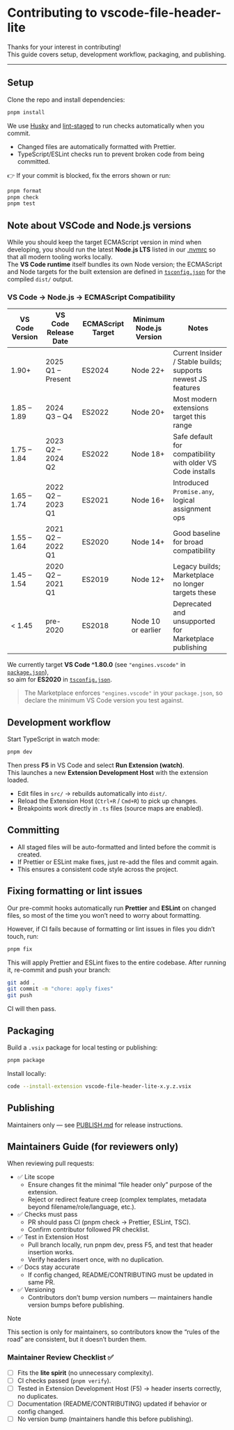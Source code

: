 <!-- CONTRIBUTING.md -->

# Contributing to vscode-file-header-lite

Thanks for your interest in contributing!  
This guide covers setup, development workflow, packaging, and publishing.

---

## Setup

Clone the repo and install dependencies:

```sh
pnpm install
```

We use [Husky](https://typicode.github.io/husky/) and [lint-staged](https://github.com/lint-staged/lint-staged) to run checks automatically when you commit.

- Changed files are automatically formatted with Prettier.
- TypeScript/ESLint checks run to prevent broken code from being committed.

👉 If your commit is blocked, fix the errors shown or run:

```sh
pnpm format
pnpm check
pnpm test
```

## Note about VSCode and Node.js versions

While you should keep the target ECMAScript version in mind when developing, you should run the latest **Node.js LTS** listed in our [.nvmrc](.nvmrc) so that all modern tooling works locally.  
The **VS Code runtime** itself bundles its own Node version; the ECMAScript and Node targets for the built extension are defined in [`tsconfig.json`](tsconfig.json) for the compiled `dist/` output.

### VS Code → Node.js → ECMAScript Compatibility

| VS Code Version | VS Code Release Date | ECMAScript Target | Minimum Node.js Version | Notes                                                        |
| --------------- | -------------------- | ----------------- | ----------------------- | ------------------------------------------------------------ |
| 1.90+           | 2025 Q1 – Present    | ES2024            | Node 22+                | Current Insider / Stable builds; supports newest JS features |
| 1.85 – 1.89     | 2024 Q3 – Q4         | ES2022            | Node 20+                | Most modern extensions target this range                     |
| 1.75 – 1.84     | 2023 Q2 – 2024 Q2    | ES2022            | Node 18+                | Safe default for compatibility with older VS Code installs   |
| 1.65 – 1.74     | 2022 Q2 – 2023 Q1    | ES2021            | Node 16+                | Introduced `Promise.any`, logical assignment ops             |
| 1.55 – 1.64     | 2021 Q2 – 2022 Q1    | ES2020            | Node 14+                | Good baseline for broad compatibility                        |
| 1.45 – 1.54     | 2020 Q2 – 2021 Q1    | ES2019            | Node 12+                | Legacy builds; Marketplace no longer targets these           |
| < 1.45          | pre-2020             | ES2018            | Node 10 or earlier      | Deprecated and unsupported for Marketplace publishing        |

We currently target **VS Code ^1.80.0** (see `"engines.vscode"` in [`package.json`](package.json)),  
so aim for **ES2020** in [`tsconfig.json`](tsconfig.json).

> The Marketplace enforces `"engines.vscode"` in your `package.json`, so declare the minimum VS Code version you test against.

## Development workflow

Start TypeScript in watch mode:

```sh
pnpm dev
```

Then press **F5** in VS Code and select **Run Extension (watch)**.  
This launches a new **Extension Development Host** with the extension loaded.

- Edit files in `src/` → rebuilds automatically into `dist/`.
- Reload the Extension Host (`Ctrl+R` / `Cmd+R`) to pick up changes.
- Breakpoints work directly in `.ts` files (source maps are enabled).

## Committing

- All staged files will be auto-formatted and linted before the commit is created.
- If Prettier or ESLint make fixes, just re-add the files and commit again.
- This ensures a consistent code style across the project.

## Fixing formatting or lint issues

Our pre-commit hooks automatically run **Prettier** and **ESLint** on changed files, so most of the time you won’t need to worry about formatting.

However, if CI fails because of formatting or lint issues in files you didn’t touch, run:

```sh
pnpm fix
```

This will apply Prettier and ESLint fixes to the entire codebase.
After running it, re-commit and push your branch:

```sh
git add .
git commit -m "chore: apply fixes"
git push
```

CI will then pass.

## Packaging

Build a `.vsix` package for local testing or publishing:

```sh
pnpm package
```

Install locally:

```sh
code --install-extension vscode-file-header-lite-x.y.z.vsix
```

## Publishing

Maintainers only — see [PUBLISH.md](PUBLISH.md) for release instructions.

## Maintainers Guide (for reviewers only)

When reviewing pull requests:

- ✅ Lite scope
  - Ensure changes fit the minimal “file header only” purpose of the extension.
  - Reject or redirect feature creep (complex templates, metadata beyond filename/role/language, etc.).
- ✅ Checks must pass
  - PR should pass CI (pnpm check → Prettier, ESLint, TSC).
  - Confirm contributor followed PR checklist.
- ✅ Test in Extension Host
  - Pull branch locally, run pnpm dev, press F5, and test that header insertion works.
  - Verify headers insert once, with no duplication.
- ✅ Docs stay accurate
  - If config changed, README/CONTRIBUTING must be updated in same PR.
- ✅ Versioning
  - Contributors don’t bump version numbers — maintainers handle version bumps before publishing.

> [!NOTE]
> This section is only for maintainers, so contributors know the “rules of the road” are consistent, but it doesn’t burden them.

### Maintainer Review Checklist ✅

- [ ] Fits the **lite spirit** (no unnecessary complexity).
- [ ] CI checks passed (`pnpm verify`).
- [ ] Tested in Extension Development Host (F5) → header inserts correctly, no duplicates.
- [ ] Documentation (README/CONTRIBUTING) updated if behavior or config changed.
- [ ] No version bump (maintainers handle this before publishing).
